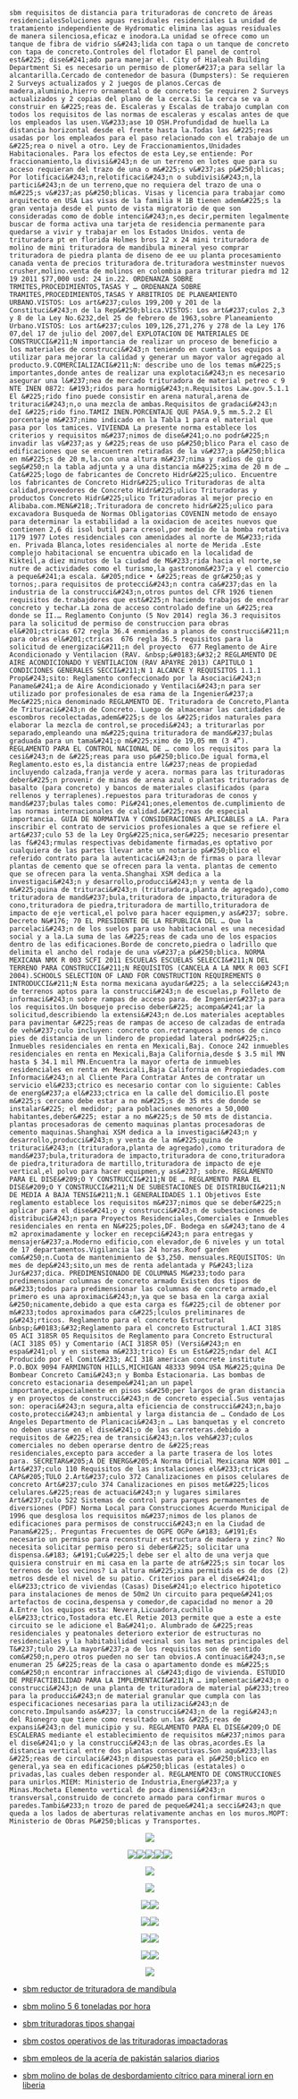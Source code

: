 
```
sbm requisitos de distancia para trituradoras de concreto de áreas residencialesSoluciones aguas residuales residenciales La unidad de tratamiento independiente de Hydromatic elimina las aguas residuales de manera silenciosa,eficaz e inodora.La unidad se ofrece como un tanque de fibra de vidrio s&#243;lida con tapa o un tanque de concreto con tapa de concreto.Controles del flotador El panel de control est&#225; dise&#241;ado para manejar el. City of Hialeah Building Department Si es necesario un permiso de plomer&#237;a para sellar la alcantarilla.Cercado de contenedor de basura (Dumpsters): Se requieren 2 Surveys actualizados y 2 juegos de planos.Cercas de madera,aluminio,hierro ornamental o de concreto: Se requiren 2 Surveys actualizados y 2 copias del plano de la cerca.Si la cerca se va a construir en &#225;reas de. Escaleras y Escalas de trabajo cumplan con todos los requisitos de las normas de escaleras y escalas antes de que los empleados las usen.V&#233;ase 10 OSH.Profundidad de huella La distancia horizontal desde el frente hasta la.Todas las &#225;reas usadas por los empleados para el paso relacionado con el trabajo de un &#225;rea o nivel a otro. Ley de Fraccionamientos,Unidades Habitacionales. Para los efectos de esta Ley,se entiende: Por fraccionamiento,la divisi&#243;n de un terreno en lotes que para su acceso requieran del trazo de una o m&#225;s v&#237;as p&#250;blicas; Por lotificaci&#243;n,relotificaci&#243;n o subdivisi&#243;n,la partici&#243;n de un terreno,que no requiera del trazo de una o m&#225;s v&#237;as p&#250;blicas. Visas y licencia para trabajar como arquitecto en USA Las visas de la familia H 1B tienen adem&#225;s la gran ventaja desde el punto de vista migratorio de que son consideradas como de doble intenci&#243;n,es decir,permiten legalmente buscar de forma activa una tarjeta de residencia permanente para quedarse a vivir y trabajar en los Estados Unidos. venta de trituradora pt en florida Holmes bros 12 x 24 mini trituradora de molino de mini trituradora de mandibula mineral yeso comprar trituradora de piedra planta de diseno de ee uu planta procesamiento canada venta de precios trituradora de.trituradora westminster nuevos crusher,molino.venta de molinos en colombia para triturar piedra md 12 19 2011 $77,000 usd: 24 in.22. ORDENANZA SOBRE TRMITES,PROCEDIMIENTOS,TASAS Y … ORDENANZA SOBRE TRAMITES,PROCEDIMIENTOS,TASAS Y ARBITRIOS DE PLANEAMIENTO URBANO.VISTOS: Los art&#237;culos 199,200 y 201 de la Constituci&#243;n de la Rep&#250;blica.VISTOS: Los art&#237;culos 2,3 y 8 de la Ley No.6232,del 25 de febrero de 1963,sobre Planeamiento Urbano.VISTOS: Los art&#237;culos 109,126,271,276 y 278 de la Ley 176 07,del 17 de julio del 2007,del EXPLOTACION DE MATERIALES DE CONSTRUCCI&#211;N importancia de realizar un proceso de beneficio a los materiales de construcci&#243;n teniendo en cuenta los equipos a utilizar para mejorar la calidad y generar un mayor valor agregado al producto.9.COMERCIALIZACI&#211;N: describe uno de los temas m&#225;s importantes,donde antes de realizar una explotaci&#243;n es necesario asegurar una l&#237;nea de mercado trituradora de material petreo c 9 NTE INEN 0872: &#193;ridos para hormig&#243;n.Requisitos Law.gov.5.1.1 El &#225;rido fino puede consistir en arena natural,arena de trituraci&#243;n,o una mezcla de ambas.Requisitos de gradaci&#243;n deI &#225;rido fino.TAMIZ INEN.PORCENTAJE QUE PASA.9,5 mm.5.2.2 El porcentaje m&#237;nimo indicado en la Tabla 1 para el material que pasa por los tamices. VIVIENDA La presente norma establece los criterios y requisitos m&#237;nimos de dise&#241;o.no podr&#225;n invadir las v&#237;as y &#225;reas de uso p&#250;blico Para el caso de edificaciones que se encuentren retiradas de la v&#237;a p&#250;blica en m&#225;s de 20 m,la.con una altura m&#237;nima y radios de giro seg&#250;n la tabla adjunta y a una distancia m&#225;xima de 20 m de … Cat&#225;logo de fabricantes de Concreto Hidr&#225;ulico. Encuentre los fabricantes de Concreto Hidr&#225;ulico Trituradoras de alta calidad,proveedores de Concreto Hidr&#225;ulico Trituradoras y productos Concreto Hidr&#225;ulico Trituradoras al mejor precio en Alibaba.com.MEN&#218;.Trituradora de concreto hidr&#225;ulico para excavadora Busqueda de Normas Obligatorias COVENIN metodo de ensayo para determinar la estabilidad a la oxidacion de aceites nuevos que contienen 2,6 di isol butil para cresol,por medio de la bomba rotativa 1179 1977 Lotes residenciales con amenidades al norte de M&#233;rida en. Privada Blanca,lotes residenciales al norte de Merida .Este complejo habitacional se encuentra ubicado en la localidad de Kikteil,a diez minutos de la ciudad de M&#233;rida hacia el norte,se nutre de actividades como el turismo,la gastronom&#237;a y el comercio a peque&#241;a escala. &#205;ndice • &#225;reas de gr&#250;as y tornos;.para requisitos de protecci&#243;n contra ca&#237;das en la industria de la construcci&#243;n,otros puntos del CFR 1926 tienen requisitos de.trabajdores que est&#225;n haciendo trabajos de encofrar concreto y techar.La zona de acceso controlado define un &#225;rea donde se II.… Reglamento Conjunto (5 Nov 2014) regla 36.3 requisitos para la solicitud de permiso de construccion para obras el&#201;ctricas 672 regla 36.4 enmiendas a planos de construcci&#211;n para obras el&#201;ctricas  676 regla 36.5 requisitos para la solicitud de energizaci&#211;n del proyecto  677 Reglamento de Aire Acondicionado y Ventilacion (RAV. &nbsp;&#0183;&#32;2 REGLAMENTO DE AIRE ACONDICIONADO Y VENTILACION (RAV APAYRE 2013) CAPITULO 1 CONDICIONES GENERALES SECCI&#211;N 1 ALCANCE Y REQUISITOS 1.1.1 Prop&#243;sito: Reglamento confeccionado por la Asociaci&#243;n Paname&#241;a de Aire Acondicionado y Ventilaci&#243;n para ser utilizado por profesionales de esa rama de la Ingenier&#237;a Mec&#225;nica denominado REGLAMENTO DE. Trituradora de Concreto,Planta de Trituraci&#243;n de Concreto. Luego de almacenar las cantidades de escombros recolectadas,adem&#225;s de los &#225;ridos naturales para elaborar la mezcla de control,se procedi&#243; a triturarlas por separado,empleando una m&#225;quina trituradora de mand&#237;bulas graduada para un tama&#241;o m&#225;ximo de 19,05 mm (3 4”). REGLAMENTO PARA EL CONTROL NACIONAL DE … como los requisitos para la cesi&#243;n de &#225;reas para uso p&#250;blico.De igual forma,el Reglamento.esto es,la distancia entre l&#237;neas de propiedad incluyendo calzada,franja verde y acera. normas para las trituradoras deber&#225;n provenir de minas de arena azul o plantas trituradoras de basalto (para concreto) y bancos de materiales clasificados (para rellenos y terraplenes).repuestos para trituradoras de conos y mand&#237;bulas tales como: Pi&#241;ones,elementos de.cumplimiento de las normas internacionales de calidad.&#225;reas de especial importancia. GUIA DE NORMATIVA Y CONSIDERACIONES APLICABLES a LA. Para inscribir el contrato de servicios profesionales a que se refiere el art&#237;culo 53 de la Ley Org&#225;nica,ser&#225; necesario presentar las f&#243;rmulas respectivas debidamente firmadas,es optativo por cualquiera de las partes llevar ante un notario p&#250;blico el referido contrato para la autenticaci&#243;n de firmas o para llevar plantas de cemento que se ofrecen para la venta. plantas de cemento que se ofrecen para la venta.Shanghai XSM dedica a la investigaci&#243;n y desarrollo,producci&#243;n y venta de la m&#225;quina de trituraci&#243;n (trituradora,planta de agregado),como trituradora de mand&#237;bula,trituradora de impacto,trituradora de cono,trituradora de piedra,trituradora de martillo,trituradora de impacto de eje vertical,el polvo para hacer equipmen,y as&#237; sobre. Decreto N&#176; 70 EL PRESIDENTE DE LA REPUBLICA DEL … Que la parcelaci&#243;n de los suelos para uso habitacional es una necesidad social y a la.La suma de las &#225;reas de cada uno de los espacios dentro de las edificaciones.Borde de concreto,piedra o ladrillo que delimita el ancho del rodaje de una v&#237;a p&#250;blica. NORMA MEXICANA NMX R 003 SCFI 2011 ESCUELAS ESCUELAS SELECCI&#211;N DEL TERRENO PARA CONSTRUCCI&#211;N REQUISITOS (CANCELA A LA NMX R 003 SCFI 2004).SCHOOLS SELECTION OF LAND FOR CONSTRUCTION REQUIREMENTS 0 INTRODUCCI&#211;N Esta norma mexicana ayudar&#225; a la selecci&#243;n de terrenos aptos para la construcci&#243;n de escuelas,p Folleto de informaci&#243;n sobre rampas de acceso para. de Ingenier&#237;a para los requisitos.Un bosquejo preciso deber&#225; acompa&#241;ar la solicitud,describiendo la extensi&#243;n de.Los materiales aceptables para pavimentar &#225;reas de rampas de acceso de calzadas de entrada de veh&#237;culo incluyen: concreto con.retranqueos a menos de cinco pies de distancia de un lindero de propiedad lateral podr&#225;n. Inmuebles residenciales en renta en Mexicali,Baj. Conoce 242 inmuebles residenciales en renta en Mexicali,Baja California,desde $ 3.5 mil MN hasta $ 34.1 mil MN.Encuentra la mayor oferta de inmuebles residenciales en renta en Mexicali,Baja California en Propiedades.com Informaci&#243;n al Cliente Para Contratar Antes de contratar un servicio el&#233;ctrico es necesario contar con lo siguiente: Cables de energ&#237;a el&#233;ctrica en la calle del domicilio.El poste m&#225;s cercano debe estar a no m&#225;s de 35 mts de donde se instalar&#225; el medidor; para poblaciones menores a 50,000 habitantes,deber&#225; estar a no m&#225;s de 50 mts de distancia. plantas procesadoras de cemento maquinas plantas procesadoras de cemento maquinas.Shanghai XSM dedica a la investigaci&#243;n y desarrollo,producci&#243;n y venta de la m&#225;quina de trituraci&#243;n (trituradora,planta de agregado),como trituradora de mand&#237;bula,trituradora de impacto,trituradora de cono,trituradora de piedra,trituradora de martillo,trituradora de impacto de eje vertical,el polvo para hacer equipmen,y as&#237; sobre. REGLAMENTO PARA EL DISE&#209;O Y CONSTRUCCI&#211;N DE … REGLAMENTO PARA EL DISE&#209;O Y CONSTRUCCI&#211;N DE SUBESTACIONES DE DISTRIBUCI&#211;N DE MEDIA A BAJA TENSI&#211;N.1 GENERALIDADES 1.1 Objetivos Este reglamento establece los requisitos m&#237;nimos que se deber&#225;n aplicar para el dise&#241;o y construcci&#243;n de subestaciones de distribuci&#243;n para Proyectos Residenciales,Comerciales e Inmuebles residenciales en renta en N&#225;poles,DF. Bodega en s&#243;tano de 4 m2 aproximadamente y locker en recepci&#243;n para entregas y mensajer&#237;a.Moderno edificio,con elevador,de 6 niveles y un total de 17 departamentos.Vigilancia las 24 horas.Roof garden com&#250;n.Cuota de mantenimiento de $3,250. mensuales.REQUISITOS: Un mes de dep&#243;sito,un mes de renta adelantada y P&#243;liza Jur&#237;dica. PREDIMENSIONADO DE COLUMNAS M&#233;todo para predimensionar columnas de concreto armado Existen dos tipos de m&#233;todos para predimensionar las columnas de concreto armado,el primero es una aproximaci&#243;n,ya que se basa en la carga axial &#250;nicamente,debido a que esta carga es f&#225;cil de obtener por m&#233;todos aproximados para c&#225;lculos preliminares de p&#243;rticos. Reglamento para el concreto Estructural &nbsp;&#0183;&#32;Reglamento para el concreto Estructural 1.ACI 318S 05 ACI 318SR 05 Requisitos de Reglamento para Concreto Estructural (ACI 318S 05) y Comentario (ACI 318SR 05) (Versi&#243;n en espa&#241;ol y en sistema m&#233;trico) Es un Est&#225;ndar del ACI Producido por el Comit&#233; ACI 318 american concrete institute P.O.BOX 9094 FARMINGTON HILLS,MICHIGAN 48333 9094 USA M&#225;quina De Bombear Concreto Cami&#243;n y Bomba Estacionaria. Las bombas de concreto estacionaria desempe&#241;an un papel importante,especialmente en pisos s&#250;per largos de gran distancia y en proyectos de construcci&#243;n de concreto especial.Sus ventajas son: operaci&#243;n segura,alta eficiencia de construcci&#243;n,bajo costo,protecci&#243;n ambiental y larga distancia de … Condado de Los Angeles Departmento de Planicaci&#243;n … Las banquetas y el concreto no deben usarse en el dise&#241;o de las carreteras.debido a requisitos de &#225;rea de transici&#243;n.los veh&#237;culos comerciales no deben operarse dentro de &#225;reas residenciales,excepto para acceder a la parte trasera de los lotes para. SECRETAR&#205;A DE ENERG&#205;A Norma Oficial Mexicana NOM 001 … Art&#237;culo 110 Requisitos de las instalaciones el&#233;ctricas CAP&#205;TULO 2.Art&#237;culo 372 Canalizaciones en pisos celulares de concreto Art&#237;culo 374 Canalizaciones en pisos met&#225;licos celulares.&#225;reas de actuaci&#243;n y lugares similares Art&#237;culo 522 Sistemas de control para parques permanentes de diversiones (PDF) Norma Local para Construcciones Acuerdo Municipal de 1996 que desglosa los requisitos m&#237;nimos de los planos de edificaciones para permisos de construcci&#243;n en la Ciudad de Panam&#225;. Preguntas Frecuentes de OGPE OGPe &#183; &#191;Es necesario un permiso para reconstruir estructura de madera y zinc? No necesita solicitar permiso pero si deber&#225; solicitar una dispensa.&#183; &#191;Cu&#225;l debe ser el alto de una verja que quisiera construir en mi casa en la parte de atr&#225;s sin tocar los terrenos de los vecinos? La altura m&#225;xima permitida es de dos (2) metros desde el nivel de su patio. Criterios para el dise&#241;o el&#233;ctrico de viviendas (Casas) Dise&#241;o electrico hipotetico para instalaciones de menos de 50m2 Un circuito para peque&#241;os artefactos de cocina,despensa y comedor,de capacidad no menor a 20 A.Entre los equipos esta: Nevera,Licuadora,cuchillo el&#233;ctrico,Tostadora etc.El Retie 2013 permite que a este a este circuito se le adicione el Ba&#241;o. Alumbrado de &#225;reas residenciales y peatonales deterioro exterior de estructuras no residenciales y la habitabilidad vecinal son las metas principales del T&#237;tulo 29.La mayor&#237;a de los requisitos son de sentido com&#250;n,pero otros pueden no ser tan obvios.A continuaci&#243;n,se enumeran 25 &#225;reas de la casa o apartamento donde es m&#225;s com&#250;n encontrar infracciones al c&#243;digo de vivienda. ESTUDIO DE PREFACTIBILIDAD PARA LA IMPLEMENTACI&#211;N … implementaci&#243;n o construcci&#243;n de una planta de trituradora de material p&#233;treo para la producci&#243;n de material granular que cumpla con las especificaciones necesarias para la utilizaci&#243;n de concreto.Impulsando as&#237; la construcci&#243;n de la regi&#243;n del Rionegro que tiene como resultado un.las &#225;reas de expansi&#243;n del municipio y su. REGLAMENTO PARA EL DISE&#209;O DE ESCALERAS mediante el establecimiento de requisitos m&#237;nimos para el dise&#241;o y la construcci&#243;n de las obras,acordes.Es la distancia vertical entre dos plantas consecutivas.Son aqu&#233;llas &#225;reas de circulaci&#243;n dispuestas para el p&#250;blico en general,ya sea en edificaciones p&#250;blicas (estatales) o privadas,las cuales deben responder al. REGLAMENTO DE CONSTRUCCIONES para unirlos.MIEM: Ministerio de Industria,Energ&#237;a y Minas.Mocheta Elemento vertical de poca dimensi&#243;n transversal,construido de concreto armado para confirmar muros o paredes.Tambi&#233;n trozo de pared de peque&#241;a secci&#243;n que queda a los lados de aberturas relativamente anchas en los muros.MOPT: Ministerio de Obras P&#250;blicas y Transportes. 
```

<div align="center">

<a href="https://es-crusher.shibang-china.com/github&k=sbm+requisitos+de+distancia+para+trituradoras+de+concreto+de+%C3%A1reas+residenciales"><img src="https://static.shibang-china.com/es/crusher/logo.jpg"></a>

<a href="https://es-crusher.shibang-china.com/github&k=sbm+requisitos+de+distancia+para+trituradoras+de+concreto+de+%C3%A1reas+residenciales"><img src="https://static.shibang-china.com/es/crusher/index.jpg"></a><a href="https://es-crusher.shibang-china.com/material.htmlgithub&k=sbm+requisitos+de+distancia+para+trituradoras+de+concreto+de+%C3%A1reas+residenciales"><img src="https://static.shibang-china.com/es/crusher/material.jpg"></a><a href="https://es-crusher.shibang-china.com/application.htmlgithub&k=sbm+requisitos+de+distancia+para+trituradoras+de+concreto+de+%C3%A1reas+residenciales"><img src="https://static.shibang-china.com/es/crusher/application.jpg"></a><a href="https://es-crusher.shibang-china.com/aboutus.htmlgithub&k=sbm+requisitos+de+distancia+para+trituradoras+de+concreto+de+%C3%A1reas+residenciales"><img src="https://static.shibang-china.com/es/crusher/aboutus.jpg"></a><a href="https://es-crusher.shibang-china.com/contact.htmlgithub&k=sbm+requisitos+de+distancia+para+trituradoras+de+concreto+de+%C3%A1reas+residenciales"><img src="https://static.shibang-china.com/es/crusher/contact.jpg"></a>

<a href="https://es-crusher.shibang-china.com/github&k=sbm+requisitos+de+distancia+para+trituradoras+de+concreto+de+%C3%A1reas+residenciales"><img src="https://static.shibang-china.com/es/crusher/banner.jpg"></a>

<a href="https://swt.shibang-china.com/github&k=sbm+requisitos+de+distancia+para+trituradoras+de+concreto+de+%C3%A1reas+residenciales"><img src="https://static.shibang-china.com/es/crusher/text.jpg"></a>

<a href="https://swt.shibang-china.com/github&k=sbm+requisitos+de+distancia+para+trituradoras+de+concreto+de+%C3%A1reas+residenciales"><img src="https://static.shibang-china.com/es/crusher/chat.jpg"></a><a href="https://es-crusher.shibang-china.com/contact.htmlgithub&k=sbm+requisitos+de+distancia+para+trituradoras+de+concreto+de+%C3%A1reas+residenciales"><img src="https://static.shibang-china.com/es/crusher/message.jpg"></a>

<a href="https://es-crusher.shibang-china.com/products/pe.htmlgithub&k=sbm+requisitos+de+distancia+para+trituradoras+de+concreto+de+%C3%A1reas+residenciales"><img src="https://static.shibang-china.com/es/crusher/pe.jpg"></a><a href="https://es-crusher.shibang-china.com/products/pf.htmlgithub&k=sbm+requisitos+de+distancia+para+trituradoras+de+concreto+de+%C3%A1reas+residenciales"><img src="https://static.shibang-china.com/es/crusher/pf.jpg"></a>

<a href="https://es-crusher.shibang-china.com/products/hpt.htmlgithub&k=sbm+requisitos+de+distancia+para+trituradoras+de+concreto+de+%C3%A1reas+residenciales"><img src="https://static.shibang-china.com/es/crusher/hpt.jpg"></a><a href="https://es-crusher.shibang-china.com/products/vsi.htmlgithub&k=sbm+requisitos+de+distancia+para+trituradoras+de+concreto+de+%C3%A1reas+residenciales"><img src="https://static.shibang-china.com/es/crusher/vsi.jpg"></a>

<a href="https://es-crusher.shibang-china.com/products/klv.htmlgithub&k=sbm+requisitos+de+distancia+para+trituradoras+de+concreto+de+%C3%A1reas+residenciales"><img src="https://static.shibang-china.com/es/crusher/klv.jpg"></a><a href="https://es-crusher.shibang-china.com/products/portable.htmlgithub&k=sbm+requisitos+de+distancia+para+trituradoras+de+concreto+de+%C3%A1reas+residenciales"><img src="https://static.shibang-china.com/es/crusher/portable.jpg"></a>

<a href="https://swt.shibang-china.com/github&k=sbm+requisitos+de+distancia+para+trituradoras+de+concreto+de+%C3%A1reas+residenciales"><img src="https://static.shibang-china.com/es/crusher/case.jpg"></a>

</div>


* [sbm reductor de trituradora de mandíbula](sbm%20reductor%20de%20trituradora%20de%20mand%C3%ADbula.md)

* [sbm molino 5 6 toneladas por hora](sbm%20molino%205%206%20toneladas%20por%20hora.md)

* [sbm trituradoras tipos shangai](sbm%20trituradoras%20tipos%20shangai.md)

* [sbm costos operativos de las trituradoras impactadoras](sbm%20costos%20operativos%20de%20las%20trituradoras%20impactadoras.md)

* [sbm empleos de la acería de pakistán salarios diarios](sbm%20empleos%20de%20la%20acer%C3%ADa%20de%20pakist%C3%A1n%20salarios%20diarios.md)

* [sbm molino de bolas de desbordamiento cítrico para mineral iorn en liberia](sbm%20molino%20de%20bolas%20de%20desbordamiento%20c%C3%ADtrico%20para%20mineral%20iorn%20en%20liberia.md)